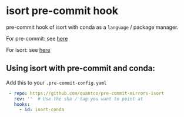 # isort pre-commit hook

pre-commit hook of isort with conda as a `language` / package manager.

For pre-commit: see [here](https://github.com/pre-commit/pre-commit)

For isort: see [here](https://github.com/timothycrosley/isort)

## Using isort with pre-commit and conda:

Add this to your `.pre-commit-config.yaml`

```yaml
 - repo: https://github.com/quantco/pre-commit-mirrors-isort
   rev: ''  # Use the sha / tag you want to point at
   hooks:
     - id: isort-conda
```
